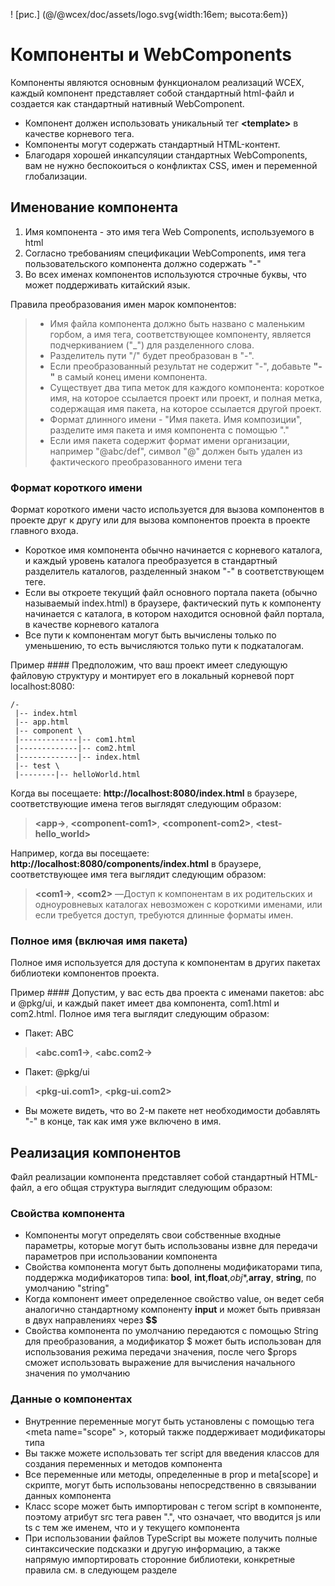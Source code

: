 <!--DESC: {icon:{name:"explore"},id:1} -->

! [рис.] (@/@wcex/doc/assets/logo.svg{width:16em; высота:6em})

# Компоненты и WebComponents

Компоненты являются основным функционалом реализаций WCEX, каждый компонент представляет собой стандартный html-файл и создается как стандартный нативный WebComponent.
- Компонент должен использовать уникальный тег **\<template\>** в качестве корневого тега.
- Компоненты могут содержать стандартный HTML-контент.
- Благодаря хорошей инкапсуляции стандартных WebComponents, вам не нужно беспокоиться о конфликтах CSS, имен и переменной глобализации.

## Именование компонента
1. Имя компонента - это имя тега Web Components, используемого в html
2. Согласно требованиям спецификации WebComponents, имя тега пользовательского компонента должно содержать "-"
3. Во всех именах компонентов используются строчные буквы, что может поддерживать китайский язык.

Правила преобразования имен марок компонентов:
> - Имя файла компонента должно быть названо с маленьким горбом, а имя тега, соответствующее компоненту, является подчеркиванием ("_") для разделенного слова.
> - Разделитель пути "/" будет преобразован в "-".
> - Если преобразованный результат не содержит "-", добавьте **"-"** в самый конец имени компонента.
> - Существует два типа меток для каждого компонента: короткое имя, на которое ссылается проект или проект, и полная метка, содержащая имя пакета, на которое ссылается другой проект.
> - Формат длинного имени - "Имя пакета. Имя композиции", разделите имя пакета и имя компонента с помощью "."
> - Если имя пакета содержит формат имени организации, например "@abc/def", символ "@" должен быть удален из фактического преобразованного имени тега

### Формат короткого имени
Формат короткого имени часто используется для вызова компонентов в проекте друг к другу или для вызова компонентов проекта в проекте главного входа.
- Короткое имя компонента обычно начинается с корневого каталога, и каждый уровень каталога преобразуется в стандартный разделитель каталогов, разделенный знаком "-" в соответствующем теге.
- Если вы откроете текущий файл основного портала пакета (обычно называемый index.html) в браузере, фактический путь к компоненту начинается с каталога, в котором находится основной файл портала, в качестве корневого каталога
- Все пути к компонентам могут быть вычислены только по уменьшению, то есть вычисляются только пути к подкаталогам.

Пример ####
Предположим, что ваш проект имеет следующую файловую структуру и монтирует его в локальный корневой порт localhost:8080:
```text
/-
 |-- index.html
 |-- app.html
 |-- component \
 |-------------|-- com1.html
 |-------------|-- com2.html
 |-------------|-- index.html
 |-- test \
 |--------|-- helloWorld.html 
```

Когда вы посещаете: __http://localhost:8080/index.html__ в браузере, соответствующие имена тегов выглядят следующим образом:

> **\<app-\>**, **\<component-com1\>**, **\<component-com2\>**, **\<test-hello_world\>**

Например, когда вы посещаете: __http://localhost:8080/components/index.html__ в браузере, соответствующее имя тега выглядит следующим образом:

> **\<com1-\>**, **\<com2\>**
> —Доступ к компонентам в их родительских и одноуровневых каталогах невозможен с короткими именами, или если требуется доступ, требуются длинные форматы имен.

### Полное имя (включая имя пакета)
Полное имя используется для доступа к компонентам в других пакетах библиотеки компонентов проекта.

Пример ####
Допустим, у вас есть два проекта с именами пакетов: abc и @pkg/ui, и каждый пакет имеет два компонента, com1.html и com2.html. Полное имя тега выглядит следующим образом:

- Пакет: ABC
> **\<abc.com1-\>**, **\<abc.com2-\>**

- Пакет: @pkg/ui
> **\<pkg-ui.com1\>**, **\<pkg-ui.com2\>**

- Вы можете видеть, что во 2-м пакете нет необходимости добавлять "-" в конце, так как имя уже включено в имя.

## Реализация компонентов
Файл реализации компонента представляет собой стандартный HTML-файл, а его общая структура выглядит следующим образом:

<div><wcex-doc.com-playground files="['component/index.html','component/app.html','component/com.html','component/com.ts']"></wcex-doc.com-playground></div>

### Свойства компонента
- Компоненты могут определять свои собственные входные параметры, которые могут быть использованы извне для передачи параметров при использовании компонента
- Свойства компонента могут быть дополнены модификаторами типа, поддержка модификаторов типа: **bool**, **int**,**float**,*obj**,**array**, **string**, по умолчанию "string" 
- Когда компонент имеет определенное свойство value, он ведет себя аналогично стандартному компоненту __input__ и может быть привязан в двух направлениях через **$$**
- Свойства компонента по умолчанию передаются с помощью String для преобразования, а модификатор $ может быть использован для использования режима передачи значения, после чего $props сможет использовать выражение для вычисления начального значения по умолчанию

### Данные о компонентах
- Внутренние переменные могут быть установлены с помощью тега \<meta name="scope" \>, который также поддерживает модификаторы типа
- Вы также можете использовать тег script для введения классов для создания переменных и методов компонента
- Все переменные или методы, определенные в prop и meta[scope] и скрипте, могут быть использованы непосредственно в связывании данных компонента
- Класс scope может быть импортирован с тегом script в компоненте, поэтому атрибут src тега равен ".", что означает, что вводится js или ts с тем же именем, что и у текущего компонента
- При использовании файлов TypeScript вы можете получить полные синтаксические подсказки и другую информацию, а также напрямую импортировать сторонние библиотеки, конкретные правила см. в следующем разделе
